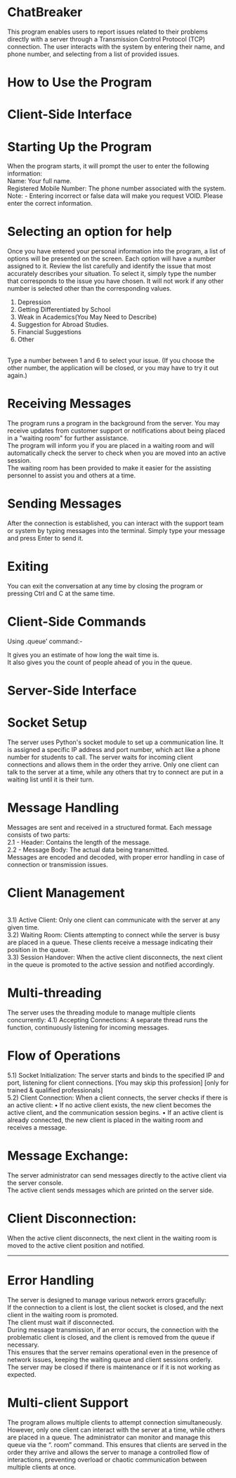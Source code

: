# ChatBreaker

This program enables users to report issues related to their problems directly with a server through a Transmission Control Protocol (TCP) connection. 
The user interacts with the system by entering their name, and phone number, and selecting from a list of provided issues.

# How to Use the Program

# Client-Side Interface

# Starting Up the Program
 
  When the program starts, it will prompt the user to enter the following information:
  <BR>
	Name: Your full name.
  <BR>
	Registered Mobile Number: The phone number associated with the system.
  <BR>
Note: - Entering incorrect or false data will make you request VOID. Please enter the correct information.

# Selecting an option for help
Once you have entered your personal information into the program, a list of options will be presented on the screen. Each option will have a number assigned to it. Review the list carefully and identify the issue that most accurately describes your situation. To select it, simply type the number that corresponds to the issue you have chosen. It will not work if any other number is selected other than the corresponding values.
  
1. Depression
2. Getting Differentiated by School
3. Weak in Academics(You May Need to Describe)
4. Suggestion for Abroad Studies.
5. Financial Suggestions
6. Other

<BR>
	Type a number between 1 and 6 to select your issue. (If you choose the other number, the application will be closed, or you may have to try it out again.)

# Receiving Messages

  The program runs a program in the background from the server. You may receive updates from customer support or notifications about being placed in a "waiting room" for further assistance.
  <BR>
  The program will inform you if you are placed in a waiting room and will automatically check the server to check when you are moved into an active session.
	<BR>
  The waiting room has been provided to make it easier for the assisting personnel to assist you and others at a time.

# Sending Messages

 After the connection is established, you can interact with the support team or system by typing messages into the terminal. Simply type your message and press Enter to send it.

# Exiting 

  You can exit the conversation at any time by closing the program or pressing Ctrl and C at the same time.
 
# Client-Side Commands

Using .queue’ command:-

It gives you an estimate of how long the wait time is.
<BR>
It also gives you the count of people ahead of you in the queue. 
<BR>

 # Server-Side Interface 

 # Socket Setup
 
The server uses Python's socket module to set up a communication line. It is assigned a specific IP address and port number, which act like a phone number for students to call. The server waits for incoming client connections and allows them in the order they arrive. Only one client can talk to the server at a time, while any others that try to connect are put in a waiting list until it is their turn.

# Message Handling

Messages are sent and received in a structured format. Each message consists of two parts:
<BR>
2.1 - Header: Contains the length of the message.
<BR>
2.2 - Message Body: The actual data being transmitted.
<BR>
Messages are encoded and decoded, with proper error handling in case of connection or transmission issues.

# Client Management
<BR>
 3.1) Active Client: Only one client can communicate with the server at any given time.
	<BR>	
 3.2) Waiting Room: Clients attempting to connect while the server is busy are placed in a queue. These clients receive a message indicating their position in the queue.
<BR>
3.3) Session Handover: When the active client disconnects, the next client in the queue is promoted to the active session and notified accordingly.

# Multi-threading
The server uses the threading module to manage multiple clients concurrently:
4.1) Accepting Connections: A separate thread runs the function, continuously listening for incoming messages.
 <BR>
 
# Flow of Operations
5.1) Socket Initialization: The server starts and binds to the specified IP and port, listening for client connections. [You may skip this profession] [only for trained & qualified professionals]
<BR>
5.2) Client Connection: When a client connects, the server checks if there is an active client:
	•	If no active client exists, the new client becomes the active client, and the communication session begins.
	•	If an active client is already connected, the new client is placed in the waiting room and receives a message.

# Message Exchange:
The server administrator can send messages directly to the active client via the server console.
<BR>
The active client sends messages which are printed on the server side.

# Client Disconnection:
When the active client disconnects, the next client in the waiting room is moved to the active client position and notified.

------------------------------------------------------------------
# Error Handling
The server is designed to manage various network errors gracefully:
<BR>
	If the connection to a client is lost, the client socket is closed, and the next client in the waiting room is promoted.
 <BR>
	The client must wait if disconnected.
 <BR>
	During message transmission, if an error occurs, the connection with the problematic client is closed, and the client is removed from the queue if necessary.
 <BR>
  This ensures that the server remains operational even in the presence of network issues, keeping the waiting queue and client sessions orderly.
<BR>
  The server may be closed if there is maintenance or if it is not working as expected.

# Multi-client Support
The program allows multiple clients to attempt connection simultaneously. However, only one client can interact with the server at a time, while others are placed in a queue. The administrator can monitor and manage this queue via the “. room” command.
This ensures that clients are served in the order they arrive and allows the server to manage a controlled flow of interactions, preventing overload or chaotic communication between multiple clients at once.
